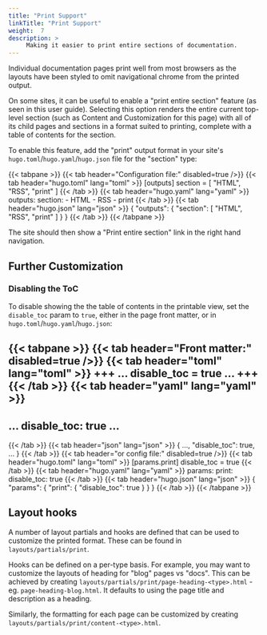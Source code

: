 ```yaml
---
title: "Print Support"
linkTitle: "Print Support"
weight:  7
description: >
     Making it easier to print entire sections of documentation.
---
```


Individual documentation pages print well from most browsers as the layouts have been styled to omit navigational chrome from the printed output.

On some sites, it can be useful to enable a "print entire section" feature (as seen in this user guide).  Selecting this option renders the entire current top-level section (such as Content and Customization for this page) with all of its child pages and sections in a format suited to printing, complete with a table of contents for the section.

To enable this feature, add the "print" output format in your site's `hugo.toml`/`hugo.yaml`/`hugo.json` file for the "section" type:

{{< tabpane >}}
{{< tab header="Configuration file:" disabled=true />}}
{{< tab header="hugo.toml" lang="toml" >}}
[outputs]
section = [ "HTML", "RSS", "print" ]
{{< /tab >}}
{{< tab header="hugo.yaml" lang="yaml" >}}
outputs:
  section:
    - HTML
    - RSS
    - print
{{< /tab >}}
{{< tab header="hugo.json" lang="json" >}}
{
  "outputs": {
    "section": [
      "HTML",
      "RSS",
      "print"
    ]
  }
}
{{< /tab >}}
{{< /tabpane >}}

The site should then show a "Print entire section" link in the right hand navigation.

## Further Customization

### Disabling the ToC

To disable showing the the table of contents in the printable view, set the `disable_toc` param to `true`, either in the page front matter, or in `hugo.toml`/`hugo.yaml`/`hugo.json`:

{{< tabpane >}}
{{< tab header="Front matter:" disabled=true />}}
{{< tab header="toml" lang="toml" >}}
+++
…
disable_toc = true
…
+++
{{< /tab >}}
{{< tab header="yaml" lang="yaml" >}}
---
…
disable_toc: true
…
---
{{< /tab >}}
{{< tab header="json" lang="json" >}}
{
  …,
  "disable_toc": true,
  …
}
{{< /tab >}}
{{< tab header="or config file:" disabled=true />}}
{{< tab header="hugo.toml" lang="toml" >}}
[params.print]
disable_toc = true
{{< /tab >}}
{{< tab header="hugo.yaml" lang="yaml" >}}
params:
  print:
    disable_toc: true
{{< /tab >}}
{{< tab header="hugo.json" lang="json" >}}
{
  "params": {
    "print": {
      "disable_toc": true
    }
  }
}
{{< /tab >}}
{{< /tabpane >}}

## Layout hooks

A number of layout partials and hooks are defined that can be used to customize the printed format.  These can be found in `layouts/partials/print`.

Hooks can be defined on a per-type basis.  For example, you may want to customize the layouts of heading for "blog" pages vs "docs". This can be achieved by creating `layouts/partials/print/page-heading-<type>.html` - eg. `page-heading-blog.html`.  It defaults to using the page title and description as a heading.

Similarly, the formatting for each page can be customized by creating `layouts/partials/print/content-<type>.html`.





